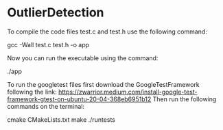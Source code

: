 # OutlierDetection

To compile the code files test.c and test.h use the following command:

gcc -Wall test.c test.h -o app

Now you can run the executable using the command:

./app

To run the googletest files first download the GoogleTestFramework following the link: https://zwarrior.medium.com/install-google-test-framework-gtest-on-ubuntu-20-04-368eb6951b12
Then run the following commands on the terminal:

cmake CMakeLists.txt
make
./runtests


